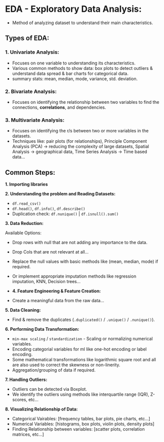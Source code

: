 # EDA - Exploratory Data Analysis:

- Method of analyzing dataset to understand their main characteristics.

## Types of EDA:

### 1. Univariate Analysis:

- Focuses on one variable to understanding its characteristics.
- Various common methods to show data: box plots to detect outliers & understand data spread & bar charts for categorical data.
- summary stats: mean, median, mode, variance, std. deviation.

### 2. Bivariate Analysis:

- Focuses on identifying the relationship between two variables to find the connections, **correlations**, and dependencies.

### 3. Multivariate Analysis:

- Focuses on identifying the r/s between two or more variables in the datasets.
- Techniques like: pair plots (for relationships), Principle Component Analysis (PCA) -> reducing the complexity of large datasets, Spatial Analysis -> geographical data, Time Series Analysis -> Time based data...

## Common Steps:

**1. Importing libraries**

**2. Understanding the problem and Reading Datasets:**

- `df.read_csv()`
- `df.head()`, `df.info()`, `df.describe()`
- Duplication check: `df.nunique()` | `df.isnull().sum()`

**3. Data Reduction:**

Available Options:

- Drop rows with null that are not adding any importance to the data.
- Drop Cols that are not relevant at all...
- Replace the null values with basic methods like (mean, median, mode) if required.
- Or implement appropriate imputation methods like regression imputation, KNN, Decision trees...

- **4. Feature Engineering & Feature Creation:**

- Create a meaningful data from the raw data...

**5. Data Cleaning:**

- Find & remove the duplicates (`.duplicated()` / `.unique()` / `.nunique()`).

**6. Performing Data Transformation:**

- `min-max scaling` / `standardization` - Scaling or normalizing numerical variables.
- Encoding categorial variables for ml like one-hot encoding or label encoding.
- Some mathematical transformations like logarithmic square root and all are also used to correct the skewness or non-linerity.
- Aggregation/grouping of data if required.

**7. Handling Outliers:**

- Outliers can be detected via Boxplot.
- We identify the outliers using methods like interquartile range (IQR), Z-scores, etc...

**8. Visualizing Relationship of Data:**

- Categorical Vairables: [frequency tables, bar plots, pie charts, etc...]
- Numerical Variables: [histograms, box plots, violin plots, density plots]
- Finding Relationship between variables: [scatter plots, correlation matrices, etc...]
